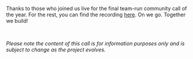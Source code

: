 Thanks to those who joined us live for the final team-run community call of the year. For the rest, you can find the recording [here](https://forum.threefold.io/t/end-of-year-2022-community-call-recording/3636). On we go. Together we build!

<br/>

_Please note the content of this call is for information purposes only and is subject to change as the project evolves._